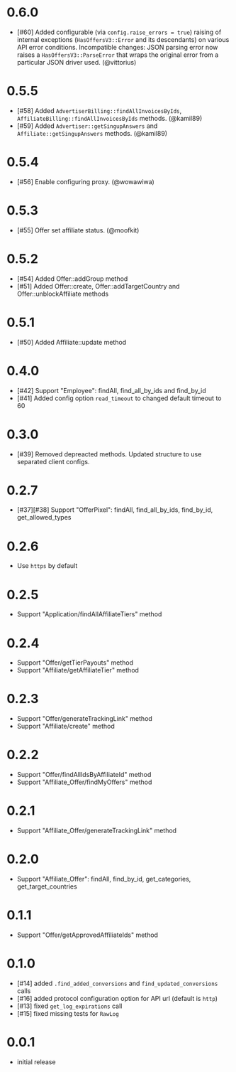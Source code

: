 # 0.6.0
- [#60] Added configurable (via `config.raise_errors = true`) raising of internal exceptions (`HasOffersV3::Error` and its descendants) on various API error conditions.  Incompatible changes: JSON parsing error now raises a `HasOffersV3::ParseError` that wraps the original error from a particular JSON driver used. (@vittorius)

# 0.5.5
- [#58] Added `AdvertiserBilling::findAllInvoicesByIds`, `AffiliateBilling::findAllInvoicesByIds` methods. (@kamil89)
- [#59] Added `Advertiser::getSingupAnswers` and `Affiliate::getSingupAnswers` methods. (@kamil89)

# 0.5.4
- [#56] Enable configuring proxy. (@wowawiwa)

# 0.5.3
- [#55] Offer set affiliate status. (@moofkit)

# 0.5.2
- [#54] Added Offer::addGroup method
- [#51] Added Offer::create, Offer::addTargetCountry and Offer::unblockAffiliate methods

# 0.5.1
- [#50] Added Affiliate::update method

# 0.4.0
- [#42] Support "Employee": findAll, find_all_by_ids and find_by_id
- [#41] Added config option `read_timeout` to changed default timeout to 60

# 0.3.0
- [#39] Removed depreacted methods. Updated structure to use separated client configs.

# 0.2.7
- [#37][#38] Support "OfferPixel": findAll, find_all_by_ids, find_by_id, get_allowed_types

# 0.2.6
- Use `https` by default

# 0.2.5
- Support "Application/findAllAffiliateTiers" method

# 0.2.4
- Support "Offer/getTierPayouts" method
- Support "Affiliate/getAffiliateTier" method

# 0.2.3
- Support "Offer/generateTrackingLink" method
- Support "Affiliate/create" method

# 0.2.2
- Support "Offer/findAllIdsByAffiliateId" method
- Support "Affiliate_Offer/findMyOffers" method

# 0.2.1
- Support "Affiliate_Offer/generateTrackingLink" method

# 0.2.0
- Support "Affiliate_Offer": findAll, find_by_id, get_categories, get_target_countries

# 0.1.1
- Support "Offer/getApprovedAffiliateIds" method

# 0.1.0

- [#14] added `.find_added_conversions` and `find_updated_conversions` calls
- [#16] added protocol configuration option for API url (default is `http`)
- [#13] fixed `get_log_expirations` call
- [#15] fixed missing tests for `RawLog`

# 0.0.1

- initial release
